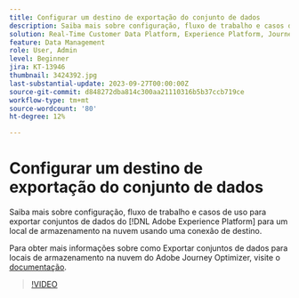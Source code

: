 ```yaml
---
title: Configurar um destino de exportação do conjunto de dados
description: Saiba mais sobre configuração, fluxo de trabalho e casos de uso para exportar conjuntos de dados do [!DNL Adobe Experience Platform] para um local de armazenamento na nuvem usando uma conexão de destino.
solution: Real-Time Customer Data Platform, Experience Platform, Journey Optimizer
feature: Data Management
role: User, Admin
level: Beginner
jira: KT-13946
thumbnail: 3424392.jpg
last-substantial-update: 2023-09-27T00:00:00Z
source-git-commit: d848272dba814c300aa21110316b5b37ccb719ce
workflow-type: tm+mt
source-wordcount: '80'
ht-degree: 12%

---
```


# Configurar um destino de exportação do conjunto de dados

Saiba mais sobre configuração, fluxo de trabalho e casos de uso para exportar conjuntos de dados do [!DNL Adobe Experience Platform] para um local de armazenamento na nuvem usando uma conexão de destino.

Para obter mais informações sobre como Exportar conjuntos de dados para locais de armazenamento na nuvem do Adobe Journey Optimizer, visite o [documentação](https://experienceleague.adobe.com/docs/journey-optimizer/using/data-management/datasets/export-datasets.html?lang=pt-BR).

>[!VIDEO](https://video.tv.adobe.com/v/3424392/?learn=on)

